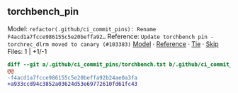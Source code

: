 ## torchbench_pin
Model: `refactor(.github/ci_commit_pins): Rename F4acd1a7fcce986155c5e20beffa92…`
Reference: `Update torchbench pin - torchrec_dlrm moved to canary (#103383)`
[Model](https://script.google.com/macros/s/AKfycbwr_vEK2da4tzmnJy-LHrKdu90GrZlfblXpNmwskDrR3w4BxMHWEJxRIqw9VPyPSgCz/exec?id=torchbench_pin&choice=model) · [Reference](https://script.google.com/macros/s/AKfycbwr_vEK2da4tzmnJy-LHrKdu90GrZlfblXpNmwskDrR3w4BxMHWEJxRIqw9VPyPSgCz/exec?id=torchbench_pin&choice=reference) · [Tie](https://script.google.com/macros/s/AKfycbwr_vEK2da4tzmnJy-LHrKdu90GrZlfblXpNmwskDrR3w4BxMHWEJxRIqw9VPyPSgCz/exec?id=torchbench_pin&choice=tie) · [Skip](https://script.google.com/macros/s/AKfycbwr_vEK2da4tzmnJy-LHrKdu90GrZlfblXpNmwskDrR3w4BxMHWEJxRIqw9VPyPSgCz/exec?id=torchbench_pin&choice=skip)
Files: 1 | +1/-1

```diff
diff --git a/.github/ci_commit_pins/torchbench.txt b/.github/ci_commit_pins/torchbench.txt
@@
-f4acd1a7fcce986155c5e20beffa92b24ae0a3fa
+a933ccd94c3852a03624d53e69772610fd61fc43
```